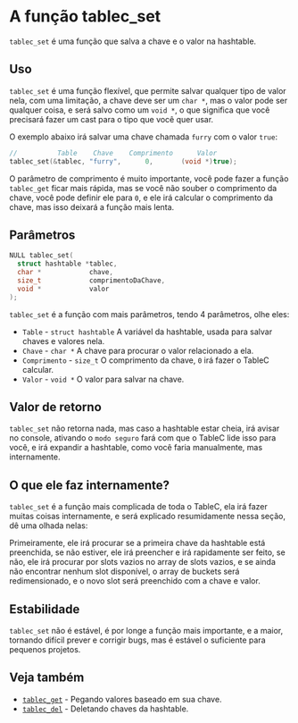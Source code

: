 # A função tablec_set

`tablec_set` é uma função que salva a chave e o valor na hashtable.

## Uso

`tablec_set` é uma função flexível, que permite salvar qualquer tipo de valor nela, com uma limitação, a chave deve ser um `char *`, mas o valor pode ser qualquer coisa, e será salvo como um `void *`, o que significa que você precisará fazer um cast para o tipo que você quer usar.

O exemplo abaixo irá salvar uma chave chamada `furry` com o valor `true`:

```c
//          Table    Chave    Comprimento      Valor
tablec_set(&tablec, "furry",      0,       (void *)true);
```

O parâmetro de comprimento é muito importante, você pode fazer a função `tablec_get` ficar mais rápida, mas se você não souber o comprimento da chave, você pode definir ele para `0`, e ele irá calcular o comprimento da chave, mas isso deixará a função mais lenta.

## Parâmetros

```c
NULL tablec_set(
  struct hashtable *tablec,
  char *            chave,
  size_t            comprimentoDaChave,
  void *            valor
);
```

`tablec_set` é a função com mais parâmetros, tendo 4 parâmetros, olhe eles:

*  `Table`       - `struct hashtable` A variável da hashtable, usada para salvar chaves e valores nela.
*  `Chave`       - `char *`           A chave para procurar o valor relacionado a ela.
*  `Comprimento` - `size_t`           O comprimento da chave, `0` irá fazer o TableC calcular.
*  `Valor`       - `void *`           O valor para salvar na chave.

## Valor de retorno

`tablec_set` não retorna nada, mas caso a hashtable estar cheia, irá avisar no console, ativando o `modo seguro` fará com que o TableC lide isso para você, e irá expandir a hashtable, como você faria manualmente, mas internamente.

## O que ele faz internamente?

`tablec_set` é a função mais complicada de toda o TableC, ela irá fazer muitas coisas internamente, e será explicado resumidamente nessa seção, dê uma olhada nelas:

Primeiramente, ele irá procurar se a primeira chave da hashtable está preenchida, se não estiver, ele irá preencher e irá rapidamente ser feito, se não, ele irá procurar por slots vazios no array de slots vazios, e se ainda não encontrar nenhum slot disponível, o array de buckets será redimensionado, e o novo slot será preenchido com a chave e valor.

## Estabilidade

`tablec_set` não é estável, é por longe a função mais importante, e a maior, tornando difícil prever e corrigir bugs, mas é estável o suficiente para pequenos projetos.

## Veja também

*  [`tablec_get`](tablec_get.md) - Pegando valores baseado em sua chave.
*  [`tablec_del`](tablec_del.md) - Deletando chaves da hashtable.
